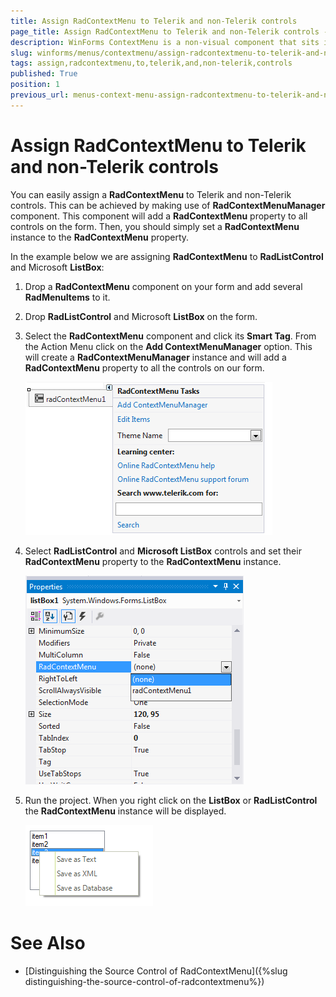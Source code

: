 ```yaml
---
title: Assign RadContextMenu to Telerik and non-Telerik controls
page_title: Assign RadContextMenu to Telerik and non-Telerik controls - WinForms ContextMenu
description: WinForms ContextMenu is a non-visual component that sits in the component tray located below the form design surface.
slug: winforms/menus/contextmenu/assign-radcontextmenu-to-telerik-and-non-telerik-controls
tags: assign,radcontextmenu,to,telerik,and,non-telerik,controls
published: True
position: 1
previous_url: menus-context-menu-assign-radcontextmenu-to-telerik-and-non-telerik-controls
---
```


# Assign RadContextMenu to Telerik and non-Telerik controls

You can easily assign a **RadContextMenu** to Telerik and non-Telerik controls. This can be achieved by making use of __RadContextMenuManager__ component. This component will add a __RadContextMenu__ property to all controls on the form. Then, you should simply set a __RadContextMenu__ instance to the __RadContextMenu__ property.

In the example below we are assigning __RadContextMenu__ to __RadListControl__ and Microsoft __ListBox__:

1. Drop a __RadContextMenu__ component on your form and add several __RadMenuItems__ to it.

1. Drop __RadListControl__ and Microsoft __ListBox__ on the form.

1. Select the __RadContextMenu__ component and click its __Smart Tag__. From the Action Menu click on the __Add ContextMenuManager__ option. This will create a __RadContextMenuManager__ instance and will add a __RadContextMenu__ property to all the controls on our form. 
	
	![menus-context-menu-assign-radcontextmenu-to-telerik-and-non-telerik-controls 001](images/menus-context-menu-assign-radcontextmenu-to-telerik-and-non-telerik-controls001.png)

1. Select __RadListControl__ and __Microsoft ListBox__ controls and set their __RadContextMenu__ property to the **RadContextMenu** instance.

	![menus-context-menu-assign-radcontextmenu-to-telerik-and-non-telerik-controls 002](images/menus-context-menu-assign-radcontextmenu-to-telerik-and-non-telerik-controls002.png)

1. Run the project. When you right click on the __ListBox__ or __RadListControl__ the __RadContextMenu__ instance will be displayed.

	![menus-context-menu-assign-radcontextmenu-to-telerik-and-non-telerik-controls 003](images/menus-context-menu-assign-radcontextmenu-to-telerik-and-non-telerik-controls003.png)

# See Also
* [Distinguishing the Source Control of RadContextMenu]({%slug distinguishing-the-source-control-of-radcontextmenu%})